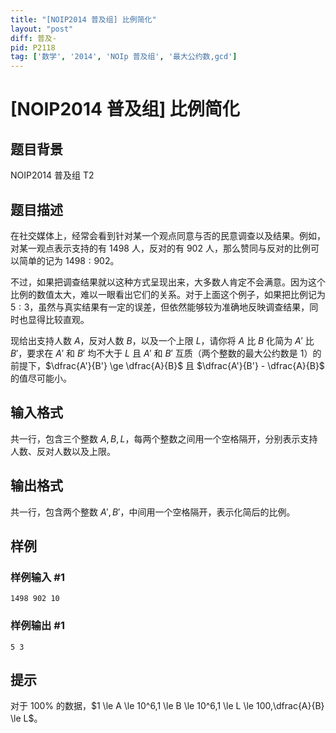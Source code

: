 ```yaml
---
title: "[NOIP2014 普及组] 比例简化"
layout: "post"
diff: 普及-
pid: P2118
tag: ['数学', '2014', 'NOIp 普及组', '最大公约数,gcd']
---
```

# [NOIP2014 普及组] 比例简化
## 题目背景

NOIP2014 普及组 T2
## 题目描述

在社交媒体上，经常会看到针对某一个观点同意与否的民意调查以及结果。例如，对某一观点表示支持的有 $1498$ 人，反对的有 $902$ 人，那么赞同与反对的比例可以简单的记为 $1498:902$。

不过，如果把调查结果就以这种方式呈现出来，大多数人肯定不会满意。因为这个比例的数值太大，难以一眼看出它们的关系。对于上面这个例子，如果把比例记为 $5:3$，虽然与真实结果有一定的误差，但依然能够较为准确地反映调查结果，同时也显得比较直观。

现给出支持人数 $A$，反对人数 $B$，以及一个上限 $L$，请你将 $A$ 比 $B$ 化简为 $A'$ 比 $B'$，要求在 $A'$ 和 $B'$ 均不大于 $L$ 且 $A'$ 和 $B'$ 互质（两个整数的最大公约数是 $1$）的前提下，$\dfrac{A'}{B'} \ge  \dfrac{A}{B}$ 且 $\dfrac{A'}{B'} - \dfrac{A}{B}$ 的值尽可能小。
## 输入格式

共一行，包含三个整数 $A,B,L$，每两个整数之间用一个空格隔开，分别表示支持人数、反对人数以及上限。

## 输出格式

共一行，包含两个整数 $A',B'$，中间用一个空格隔开，表示化简后的比例。

## 样例

### 样例输入 #1
```
1498 902 10
```
### 样例输出 #1
```
5 3
```
## 提示

对于 $100\%$ 的数据，$1 \le A \le 10^6,1 \le B \le 10^6,1 \le L \le 100,\dfrac{A}{B} \le L$。

